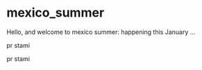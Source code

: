 # mexico_summer

Hello, and welcome to mexico summer:
happening this January ...


pr stami

pr stami
